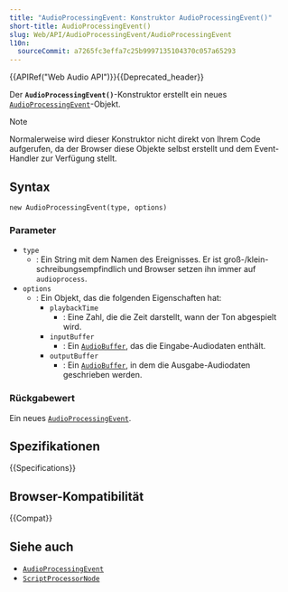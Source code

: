 ```yaml
---
title: "AudioProcessingEvent: Konstruktor AudioProcessingEvent()"
short-title: AudioProcessingEvent()
slug: Web/API/AudioProcessingEvent/AudioProcessingEvent
l10n:
  sourceCommit: a7265fc3effa7c25b9997135104370c057a65293
---
```


{{APIRef("Web Audio API")}}{{Deprecated_header}}

Der **`AudioProcessingEvent()`**-Konstruktor erstellt ein neues [`AudioProcessingEvent`](/de/docs/Web/API/AudioProcessingEvent)-Objekt.

> [!NOTE]
> Normalerweise wird dieser Konstruktor nicht direkt von Ihrem Code aufgerufen, da der Browser diese Objekte selbst erstellt und dem Event-Handler zur Verfügung stellt.

## Syntax

```js-nolint
new AudioProcessingEvent(type, options)
```

### Parameter

- `type`
  - : Ein String mit dem Namen des Ereignisses.
    Er ist groß-/klein-schreibungsempfindlich und Browser setzen ihn immer auf `audioprocess`.
- `options`
  - : Ein Objekt, das die folgenden Eigenschaften hat:
    - `playbackTime`
      - : Eine Zahl, die die Zeit darstellt, wann der Ton abgespielt wird.
    - `inputBuffer`
      - : Ein [`AudioBuffer`](/de/docs/Web/API/AudioBuffer), das die Eingabe-Audiodaten enthält.
    - `outputBuffer`
      - : Ein [`AudioBuffer`](/de/docs/Web/API/AudioBuffer), in dem die Ausgabe-Audiodaten geschrieben werden.

### Rückgabewert

Ein neues [`AudioProcessingEvent`](/de/docs/Web/API/AudioProcessingEvent).

## Spezifikationen

{{Specifications}}

## Browser-Kompatibilität

{{Compat}}

## Siehe auch

- [`AudioProcessingEvent`](/de/docs/Web/API/AudioProcessingEvent)
- [`ScriptProcessorNode`](/de/docs/Web/API/ScriptProcessorNode)
